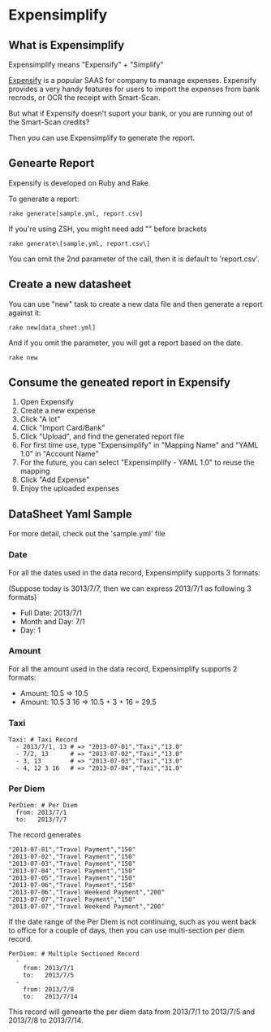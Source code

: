 Expensimplify
==============

What is Expensimplify
---------------------
Expensimplify means "Expensify" + "Simplify"

[Expensify](www.expensify.com) is a popular SAAS for company to manage expenses.
Expensify provides a very handy features for users to import the expenses from bank recrods, or OCR the receipt with Smart-Scan. 

But what if Expensify doesn't suport your bank, or you are running out of the Smart-Scan credits?

Then you can use Expensimplify to generate the report.


Genearte Report
----------------
Expensify is developed on Ruby and Rake.

To generate a report:

	rake generate[sample.yml, report.csv]

If you're using ZSH, you might need add "\" before brackets
	
	rake generate\[sample.yml, report.csv\]


You can omit the 2nd parameter of the call, then it is default to 'report.csv'.

Create a new datasheet
-----------------------
You can use "new" task to create a new data file and then generate a report against it:

	rake new[data_sheet.yml]

And if you omit the parameter, you will get a report based on the date.

	rake new

Consume the geneated report in Expensify
----------------------------------------

1. Open Expensify
2. Create a new expense
3. Click "A lot"
4. Click "Import Card/Bank"
5. Click "Upload", and find the generated report file
6. For first time use, type "Expensimplify" in "Mapping Name" and "YAML 1.0" in "Account Name" 
7. For the future, you can select "Expensimplify - YAML 1.0" to reuse the mapping
8. Click "Add Expense"
9. Enjoy the uploaded expenses

DataSheet Yaml Sample
---------------------
For more detail, check out the 'sample.yml' file 

### Date
For all the dates used in the data record, Expensimplify supports 3 formats:

(Suppose today is 3013/7/7, then we can express 2013/7/1 as following 3 formats)

* Full Date: 2013/7/1 
* Month and Day: 7/1
* Day: 1

### Amount
For all the amount used in the data record, Expensimplify supports 2 formats:

* Amount: 10.5 => 10.5
* Amount: 10.5 3 16 => 10.5 + 3 + 16 = 29.5

### Taxi
	Taxi: # Taxi Record
	  - 2013/7/1, 13 # => "2013-07-01","Taxi","13.0"
	  - 7/2, 13 	 # => "2013-07-02","Taxi","13.0"
	  - 3, 13 		 # => "2013-07-03","Taxi","13.0"
	  - 4, 12 3 16   # => "2013-07-04","Taxi","31.0"

### Per Diem
	PerDiem: # Per Diem
	  from: 2013/7/1 
	  to:   2013/7/7
 
The record generates

	"2013-07-01","Travel Payment","150"
	"2013-07-02","Travel Payment","150"
	"2013-07-03","Travel Payment","150"
	"2013-07-04","Travel Payment","150"
	"2013-07-05","Travel Payment","150"
	"2013-07-06","Travel Payment","150"
	"2013-07-06","Travel Weekend Payment","200"
	"2013-07-07","Travel Payment","150"
	"2013-07-07","Travel Weekend Payment","200" 
	
If the date range of the Per Diem is not continuing, such as you went back to office for a couple of days, then you can use multi-section per diem record.

	PerDiem: # Multiple Sectioned Record
	  -
	    from: 2013/7/1
	    to:   2013/7/5
	  -
	    from: 2013/7/8
	    to:   2013/7/14

This record will genearte the per diem data from 2013/7/1 to 2013/7/5 and 2013/7/8 to 2013/7/14.	  